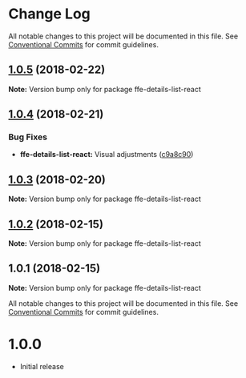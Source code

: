 # Change Log

All notable changes to this project will be documented in this file.
See [Conventional Commits](https://conventionalcommits.org) for commit guidelines.

<a name="1.0.5"></a>
## [1.0.5](***REMOVED***) (2018-02-22)




**Note:** Version bump only for package ffe-details-list-react

<a name="1.0.4"></a>
## [1.0.4](***REMOVED***) (2018-02-21)


### Bug Fixes

* **ffe-details-list-react:** Visual adjustments ([c9a8c90](***REMOVED***))




<a name="1.0.3"></a>
## [1.0.3](***REMOVED***) (2018-02-20)




**Note:** Version bump only for package ffe-details-list-react

<a name="1.0.2"></a>
## [1.0.2](***REMOVED***) (2018-02-15)




**Note:** Version bump only for package ffe-details-list-react

<a name="1.0.1"></a>
## 1.0.1 (2018-02-15)




**Note:** Version bump only for package ffe-details-list-react

All notable changes to this project will be documented in this file.
See [Conventional Commits](https://conventionalcommits.org) for commit guidelines.

# 1.0.0

* Initial release
